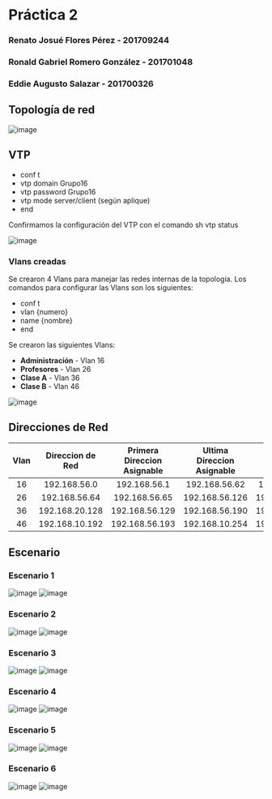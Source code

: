 # Práctica 2

### Renato Josué Flores Pérez 	   - 201709244
### Ronald Gabriel Romero González - 201701048
### Eddie Augusto Salazar	   - 201700326

## Topología de red
![image](images/topologia.png)

## VTP

- conf t
- vtp domain Grupo16
- vtp password Grupo16
- vtp mode server/client (según aplique)
- end

Confirmamos la configuración del VTP con el comando sh vtp status

![image](images/vtp.png)

### Vlans creadas

Se crearon 4 Vlans para manejar las redes internas de la topología. Los comandos para configurar las Vlans
son los siguientes:
-  conf t
-  vlan {numero}
-  name {nombre}
-  end

Se crearon las siguientes Vlans:

- **Administración** - Vlan 16
- **Profesores** - Vlan 26
- **Clase A** - Vlan 36
- **Clase B** - Vlan 46

![image](images/vlans.png)

## Direcciones de Red

| Vlan | Direccion de Red | Primera Direccion Asignable | Ultima Direccion Asignable | Direccion de Broadcast | Gateway | Máscara de subred |
|:----------------:|:-------------:|:-------------:|:-------------:|:-------------:|:-----------------------:|:----------------------------:|
| 16 | 192.168.56.0 | 192.168.56.1 | 192.168.56.62 | 192.168.56.63 | 192.168.56.1 | 255.255.255.192 |
| 26 | 192.168.56.64 | 192.168.56.65 | 192.168.56.126 | 192.168.56.127 | 192.168.56.65 | 255.255.255.192 |
| 36 | 192.168.20.128 | 192.168.56.129 | 192.168.56.190 | 192.168.56.191 |192.168.56.129 | 255.255.255.192 |
| 46 | 192.168.10.192 | 192.168.56.193 | 192.168.10.254 | 192.168.56.255 |192.168.56.193 | 255.255.255.192 |

## Escenario

### Escenario 1
![image](images/port-channel.png)
![image](images/mstp.png)
### Escenario 2
![image](images/port-channel.png)
![image](images/rstp.png)
### Escenario 3
![image](images/port-channel.png)
![image](images/pvstp.png)

### Escenario 4
![image](images/port-channel-pagp.png)
![image](images/mstp.png)
### Escenario 5
![image](images/port-channel-pagp.png)
![image](images/rstp.png)
### Escenario 6
![image](images/port-channel-pagp.png)
![image](images/pvstp.png)
